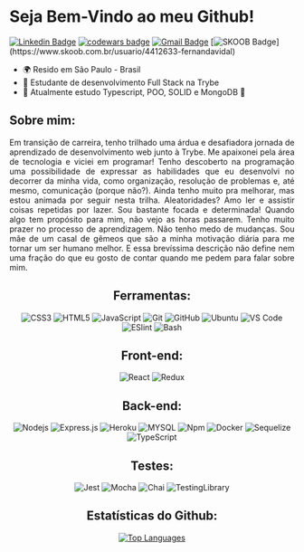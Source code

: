 <div>
  <h1>Seja Bem-Vindo ao meu Github!</h1>
  </div>
<div style="display: inline">
  
[![Linkedin Badge](https://img.shields.io/badge/-Linkedin-blue?style=flat-square&logo=Linkedin&logoColor=white&link=https://www.linkedin.com/in/fernanda-vidal-de-jesus/)](https://www.linkedin.com/in/fernanda-vidal-de-jesus/) 
<a href="https://www.codewars.com/users/Fernanda-Vidal"><img src="https://www.codewars.com/users/jhoffner/badges/micro" alt="codewars badge" /></a>
[![Gmail Badge](https://img.shields.io/badge/-Gmail-c14438?style=flat-square&logo=Gmail&logoColor=white&link=mailto:fevidal.dev@gmail.com)](mailto:fevidal.dev@gmail.com)
[![SKOOB Badge](https://img.shields.io/badge/-SKOOB-3982bc?style=flat-square&logo=SKOOB&logoColor=white&link=[https://www.linkedin.com/in/fernanda-vidal-de-jesus](https://www.skoob.com.br/usuario/4412633-fernandavidal)/)](https://www.skoob.com.br/usuario/4412633-fernandavidal)
</div>

* 🌍  Resido em São Paulo - Brasil
* 🚀  Estudante de desenvolvimento Full Stack na Trybe
* 🌱  Atualmente estudo Typescript, POO, SOLID e MongoDB 🚀

<div align="justify">
<h2>Sobre mim:</h2>
Em transição de carreira, tenho trilhado uma árdua e desafiadora jornada de aprendizado de desenvolvimento web junto à Trybe. Me apaixonei pela área de tecnologia e viciei em programar!
Tenho descoberto na programação uma possibilidade de expressar as habilidades que eu desenvolvi no decorrer da minha vida, como organização, resolução de problemas e, até mesmo, comunicação (porque não?). Ainda tenho muito pra melhorar, mas estou animada por seguir nesta trilha.
Aleatoridades? Amo ler e assistir coisas repetidas por lazer. Sou bastante focada e determinada! Quando algo tem propósito para mim, não vejo as horas passarem. Tenho muito prazer no processo de aprendizagem. Não tenho medo de mudanças. Sou mãe de um casal de gêmeos que são a minha motivação diária para me tornar um ser humano melhor.
E essa brevíssima descrição não define nem uma fração do que eu gosto de contar quando me pedem para falar sobre mim.


<div align="center">
<h2>Ferramentas:</h2>

![CSS3](https://img.shields.io/badge/-CSS3-black?style=flat-square&logo=css3&logoColor=blue)
![HTML5](https://img.shields.io/badge/-HTML5-black?style=flat-square&logo=html5&logoColor=red)
![JavaScript](https://img.shields.io/badge/-JavaScript-black?style=flat-square&logo=javascript)
![Git](https://img.shields.io/badge/-Git-black?style=flat-square&logo=git)
![GitHub](https://img.shields.io/badge/-GitHub-black?style=flat-square&logo=github)
![Ubuntu](https://img.shields.io/badge/-Ubuntu-black?style=flat-square&logo=ubuntu)
![VS Code](http://img.shields.io/badge/-VS%20Code-black?style=flat-square&logo=visual-studio-code&logoColor=blue) 
![ESlint](https://img.shields.io/badge/-ESlint-black?style=flat-square&logo=eslint&logoColor=purple)
![Bash](https://img.shields.io/badge/-Bash-black?style=flat-square&logo=Bash)
 
  
  <h2>Front-end:</h2>

![React](https://img.shields.io/badge/-React-black?style=flat-square&logo=react)
![Redux](https://img.shields.io/badge/-Redux-black?style=flat-square&logo=Redux&logoColor=purple)
  
  <h2>Back-end:</h2>
  
![Nodejs](https://img.shields.io/badge/-Nodejs-black?style=flat-square&logo=Node.js)
![Express.js](https://img.shields.io/badge/-Express-black?style=flat-square&logo=expressjs)
![Heroku](https://img.shields.io/badge/-Heroku-black?style=flat-square&logo=heroku&logoColor=C295BE)
![MYSQL](https://img.shields.io/badge/MySQL-00000F?style=flat-square&logo=mysql&logoColor=white)
![Npm](https://img.shields.io/badge/-npm-black?style=flat-square&logo=npm)
![Docker](https://img.shields.io/badge/-Docker-black?style=flat-square&logo=docker)
![Sequelize](https://img.shields.io/badge/-Sequelize-black?style=flat-square&logo=sequelize)
![TypeScript](https://img.shields.io/badge/-TypeScript-black?style=flat-square&logo=typescript&logoColor=blue)
  
  <h2>Testes:</h2>
  
![Jest](https://img.shields.io/badge/-Jest-black?style=flat-square&logo=jest&logoColor=red)
![Mocha](https://img.shields.io/badge/-Mocha-black?style=flat-square&logo=mocha&logoColor=brown)
![Chai](https://img.shields.io/badge/-Chai-black?style=flat-square&logo=chai&logoColor=red)
![TestingLibrary](https://img.shields.io/badge/-TestingLibrary-black?style=flat-square&logo=testinglibrary&logoColor=red)
</div>

<div align="center">
<h2>Estatísticas do Github:</h2>
 

<div width="100%" align="center">
  <a href="https://github.com/Fernanda-Vidal" align="left"><img src="https://github-readme-stats.vercel.app/api/top-langs/?username=Fernanda-Vidal&langs_count=10&title_color=14b8a6&text_color=ffffff&icon_color=14b8a6&bg_color=171717&locale=en&custom_title=Top%20%Languages&theme=dark" alt="Top Languages" /></a>
</div>
